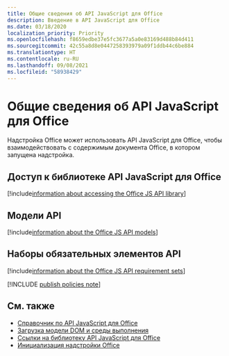 ```yaml
---
title: Общие сведения об API JavaScript для Office
description: Введение в API JavaScript для Office
ms.date: 03/18/2020
localization_priority: Priority
ms.openlocfilehash: f8659edbe37e5fc3677a5a0e83169d488b84d411
ms.sourcegitcommit: 42c55a8d8e0447258393979a09f1ddb44c6be884
ms.translationtype: HT
ms.contentlocale: ru-RU
ms.lasthandoff: 09/08/2021
ms.locfileid: "58938429"
---
```

# <a name="understanding-the-office-javascript-api"></a>Общие сведения об API JavaScript для Office

Надстройка Office может использовать API JavaScript для Office, чтобы взаимодействовать с содержимым документа Office, в котором запущена надстройка.

## <a name="accessing-the-office-javascript-api-library"></a>Доступ к библиотеке API JavaScript для Office

[!include[information about accessing the Office JS API library](../includes/office-js-access-library.md)]

## <a name="api-models"></a>Модели API

[!include[information about the Office JS API models](../includes/office-js-api-models.md)]

## <a name="api-requirement-sets"></a>Наборы обязательных элементов API

[!include[information about the Office JS API requirement sets](../includes/office-js-requirement-sets.md)]

[!INCLUDE [publish policies note](../includes/note-publish-policies.md)]

## <a name="see-also"></a>См. также

- [Справочник по API JavaScript для Office](../reference/javascript-api-for-office.md)
- [Загрузка модели DOM и среды выполнения](loading-the-dom-and-runtime-environment.md)
- [Ссылки на библиотеку API JavaScript для Office ](referencing-the-javascript-api-for-office-library-from-its-cdn.md)
- [Инициализация надстройки Office](initialize-add-in.md)
